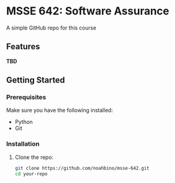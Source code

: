# MSSE 642: Software Assurance
A simple GitHub repo for this course

## Features
**TBD**

## Getting Started

### Prerequisites

Make sure you have the following installed:
- Python 
- Git

### Installation

1. Clone the repo:
   ```bash
   git clone https://github.com/noahbino/msse-642.git
   cd your-repo